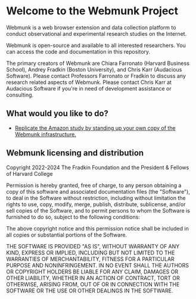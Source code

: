 # Welcome to the Webmunk Project

Webmunk is a web browser extension and data collection platform to conduct observational and experimental research studies on the Internet.

Webmunk is open-source and available to all interested researchers. You can access the code and documentation in this repository.

The primary creators of Webmunk are Chiara Farronato (Harvard Business School), Andrey Fradkin (Boston University), and Chris Karr (Audacious Software). Please contact Professors Farronato or Fradkin to discuss any research related aspects of Webmunk. Please contact Chris Karr at Audacious Software if you're in need of development assistance or consulting.

## What would you like to do?

- [Replicate the Amazon study by standing up your own copy of the Webmunk infrastructure.](https://github.com/Webmunk-Project/.github/blob/main/docs/amazon-study/README.md)

## Webmunk licensing and distribution

Copyright 2022-2024 The Fradkin Foundation and the President & Fellows of Harvard College

Permission is hereby granted, free of charge, to any person obtaining a copy of this software and associated documentation files (the "Software"), to deal in the Software without restriction, including without limitation the rights to use, copy, modify, merge, publish, distribute, sublicense, and/or sell copies of the Software, and to permit persons to whom the Software is furnished to do so, subject to the following conditions:

The above copyright notice and this permission notice shall be included in all copies or substantial portions of the Software.

THE SOFTWARE IS PROVIDED "AS IS", WITHOUT WARRANTY OF ANY KIND, EXPRESS OR IMPLIED, INCLUDING BUT NOT LIMITED TO THE WARRANTIES OF MERCHANTABILITY, FITNESS FOR A PARTICULAR PURPOSE AND NONINFRINGEMENT. IN NO EVENT SHALL THE AUTHORS OR COPYRIGHT HOLDERS BE LIABLE FOR ANY CLAIM, DAMAGES OR OTHER LIABILITY, WHETHER IN AN ACTION OF CONTRACT, TORT OR OTHERWISE, ARISING FROM, OUT OF OR IN CONNECTION WITH THE SOFTWARE OR THE USE OR OTHER DEALINGS IN THE SOFTWARE.  
